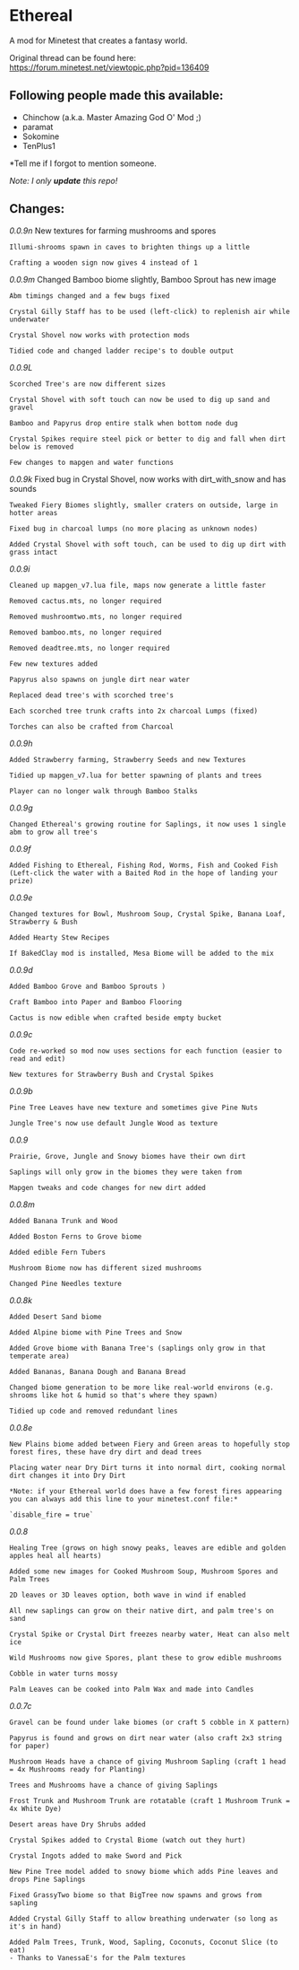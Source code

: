 Ethereal
========

A mod for Minetest that creates a fantasy world.

Original thread can be found here: https://forum.minetest.net/viewtopic.php?pid=136409

Following people made this available:
------------------------------------
- Chinchow (a.k.a. Master Amazing God O' Mod ;)
- paramat
- Sokomine
- TenPlus1

*Tell me if I forgot to mention someone.

*Note: I only **update** this repo!*

Changes:
--------
*0.0.9n*
    New textures for farming mushrooms and spores

    Illumi-shrooms spawn in caves to brighten things up a little

    Crafting a wooden sign now gives 4 instead of 1

*0.0.9m*
    Changed Bamboo biome slightly, Bamboo Sprout has new image

    Abm timings changed and a few bugs fixed

    Crystal Gilly Staff has to be used (left-click) to replenish air while underwater

    Crystal Shovel now works with protection mods

    Tidied code and changed ladder recipe's to double output

*0.0.9L*

    Scorched Tree's are now different sizes

    Crystal Shovel with soft touch can now be used to dig up sand and gravel

    Bamboo and Papyrus drop entire stalk when bottom node dug

    Crystal Spikes require steel pick or better to dig and fall when dirt below is removed

    Few changes to mapgen and water functions

*0.0.9k*
    Fixed bug in Crystal Shovel, now works with dirt_with_snow and has sounds

    Tweaked Fiery Biomes slightly, smaller craters on outside, large in hotter areas

    Fixed bug in charcoal lumps (no more placing as unknown nodes)

    Added Crystal Shovel with soft touch, can be used to dig up dirt with grass intact

*0.0.9i*

    Cleaned up mapgen_v7.lua file, maps now generate a little faster

    Removed cactus.mts, no longer required

    Removed mushroomtwo.mts, no longer required

    Removed bamboo.mts, no longer required

    Removed deadtree.mts, no longer required

    Few new textures added

    Papyrus also spawns on jungle dirt near water

    Replaced dead tree's with scorched tree's

    Each scorched tree trunk crafts into 2x charcoal Lumps (fixed)

    Torches can also be crafted from Charcoal

*0.0.9h*

    Added Strawberry farming, Strawberry Seeds and new Textures

    Tidied up mapgen_v7.lua for better spawning of plants and trees

    Player can no longer walk through Bamboo Stalks

*0.0.9g*

    Changed Ethereal's growing routine for Saplings, it now uses 1 single abm to grow all tree's

*0.0.9f*

    Added Fishing to Ethereal, Fishing Rod, Worms, Fish and Cooked Fish
    (Left-click the water with a Baited Rod in the hope of landing your prize)

*0.0.9e*

    Changed textures for Bowl, Mushroom Soup, Crystal Spike, Banana Loaf, Strawberry & Bush

    Added Hearty Stew Recipes

    If BakedClay mod is installed, Mesa Biome will be added to the mix

*0.0.9d*

    Added Bamboo Grove and Bamboo Sprouts )

    Craft Bamboo into Paper and Bamboo Flooring

    Cactus is now edible when crafted beside empty bucket

*0.0.9c*

    Code re-worked so mod now uses sections for each function (easier to read and edit)

    New textures for Strawberry Bush and Crystal Spikes

*0.0.9b*

    Pine Tree Leaves have new texture and sometimes give Pine Nuts

    Jungle Tree's now use default Jungle Wood as texture

*0.0.9*

    Prairie, Grove, Jungle and Snowy biomes have their own dirt

    Saplings will only grow in the biomes they were taken from

    Mapgen tweaks and code changes for new dirt added

*0.0.8m*

    Added Banana Trunk and Wood

    Added Boston Ferns to Grove biome

    Added edible Fern Tubers

    Mushroom Biome now has different sized mushrooms

    Changed Pine Needles texture

*0.0.8k*

    Added Desert Sand biome

    Added Alpine biome with Pine Trees and Snow

    Added Grove biome with Banana Tree's (saplings only grow in that temperate area)

    Added Bananas, Banana Dough and Banana Bread

    Changed biome generation to be more like real-world environs (e.g. shrooms like hot & humid so that's where they spawn)

    Tidied up code and removed redundant lines

*0.0.8e*

    New Plains biome added between Fiery and Green areas to hopefully stop forest fires, these have dry dirt and dead trees

    Placing water near Dry Dirt turns it into normal dirt, cooking normal dirt changes it into Dry Dirt

    *Note: if your Ethereal world does have a few forest fires appearing you can always add this line to your minetest.conf file:*

    `disable_fire = true`

*0.0.8*

    Healing Tree (grows on high snowy peaks, leaves are edible and golden apples heal all hearts)

    Added some new images for Cooked Mushroom Soup, Mushroom Spores and Palm Trees

    2D leaves or 3D leaves option, both wave in wind if enabled

    All new saplings can grow on their native dirt, and palm tree's on sand

    Crystal Spike or Crystal Dirt freezes nearby water, Heat can also melt ice

    Wild Mushrooms now give Spores, plant these to grow edible mushrooms

    Cobble in water turns mossy

    Palm Leaves can be cooked into Palm Wax and made into Candles

*0.0.7c*

    Gravel can be found under lake biomes (or craft 5 cobble in X pattern)

    Papyrus is found and grows on dirt near water (also craft 2x3 string for paper)

    Mushroom Heads have a chance of giving Mushroom Sapling (craft 1 head = 4x Mushrooms ready for Planting)

    Trees and Mushrooms have a chance of giving Saplings

    Frost Trunk and Mushroom Trunk are rotatable (craft 1 Mushroom Trunk = 4x White Dye)

    Desert areas have Dry Shrubs added

    Crystal Spikes added to Crystal Biome (watch out they hurt)

    Crystal Ingots added to make Sword and Pick

    New Pine Tree model added to snowy biome which adds Pine leaves and drops Pine Saplings

    Fixed GrassyTwo biome so that BigTree now spawns and grows from sapling

    Added Crystal Gilly Staff to allow breathing underwater (so long as it's in hand)

    Added Palm Trees, Trunk, Wood, Sapling, Coconuts, Coconut Slice (to eat)
    - Thanks to VanessaE's for the Palm textures


